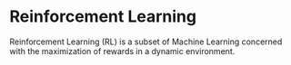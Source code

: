 # Reinforcement Learning

Reinforcement Learning (RL) is a subset of Machine Learning concerned with the maximization of rewards in a dynamic environment.

```{tableofcontents}
```
